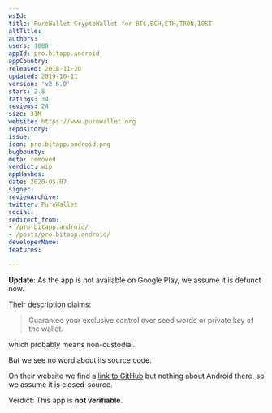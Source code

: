 ```yaml
---
wsId: 
title: PureWallet-CryptoWallet for BTC,BCH,ETH,TRON,IOST
altTitle: 
authors: 
users: 1000
appId: pro.bitapp.android
appCountry: 
released: 2018-11-20
updated: 2019-10-11
version: 'v2.6.0'
stars: 2.8
ratings: 34
reviews: 24
size: 31M
website: https://www.purewallet.org
repository: 
issue: 
icon: pro.bitapp.android.png
bugbounty: 
meta: removed
verdict: wip
appHashes: 
date: 2020-05-07
signer: 
reviewArchive: 
twitter: PureWallet
social: 
redirect_from:
- /pro.bitapp.android/
- /posts/pro.bitapp.android/
developerName: 
features: 

---
```


**Update**: As the app is not available on Google Play, we assume it is defunct
now.

Their description claims:

> Guarantee your exclusive control over seed words or private key of the wallet.

which probably means non-custodial.

But we see no word about its source code.

On their website we find a [link to GitHub](https://github.com/BitApp) but nothing
about Android there, so we assume it is closed-source.

Verdict: This app is **not verifiable**.
